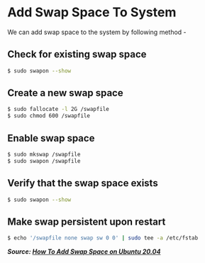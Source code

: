# Add Swap Space To System

We can add swap space to the system by following method -

## Check for existing swap space

```bash
$ sudo swapon --show
```

## Create a new swap space

```bash
$ sudo fallocate -l 2G /swapfile
$ sudo chmod 600 /swapfile
```

## Enable swap space

```bash
$ sudo mkswap /swapfile
$ sudo swapon /swapfile
```

## Verify that the swap space exists

```bash
$ sudo swapon --show
```

## Make swap persistent upon restart

```bash
$ echo '/swapfile none swap sw 0 0' | sudo tee -a /etc/fstab
```

**_Source: [How To Add Swap Space on Ubuntu 20.04](https://www.digitalocean.com/community/tutorials/how-to-add-swap-space-on-ubuntu-20-04)_**
